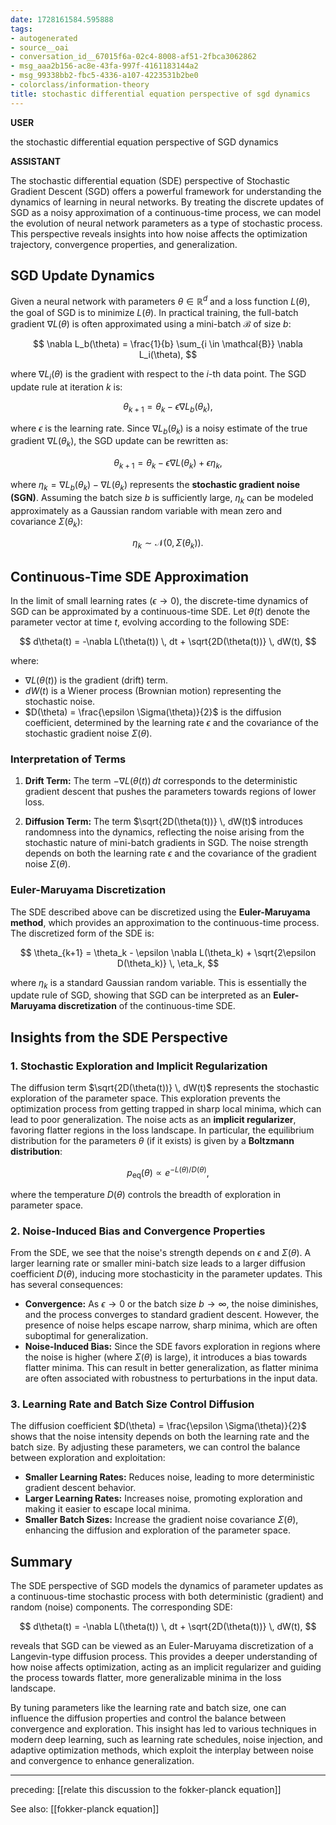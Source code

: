 ```yaml
---
date: 1728161584.595888
tags:
- autogenerated
- source__oai
- conversation_id__67015f6a-02c4-8008-af51-2fbca3062862
- msg_aaa2b156-ac8e-43fa-997f-4161183144a2
- msg_99338bb2-fbc5-4336-a107-4223531b2be0
- colorclass/information-theory
title: stochastic differential equation perspective of sgd dynamics
---
```


**USER**

the stochastic differential equation perspective of SGD dynamics


**ASSISTANT**

The stochastic differential equation (SDE) perspective of Stochastic Gradient Descent (SGD) offers a powerful framework for understanding the dynamics of learning in neural networks. By treating the discrete updates of SGD as a noisy approximation of a continuous-time process, we can model the evolution of neural network parameters as a type of stochastic process. This perspective reveals insights into how noise affects the optimization trajectory, convergence properties, and generalization.

## SGD Update Dynamics

Given a neural network with parameters $\theta \in \mathbb{R}^d$ and a loss function $L(\theta)$, the goal of SGD is to minimize $L(\theta)$. In practical training, the full-batch gradient $\nabla L(\theta)$ is often approximated using a mini-batch $\mathcal{B}$ of size $b$:

$$
\nabla L_b(\theta) = \frac{1}{b} \sum_{i \in \mathcal{B}} \nabla L_i(\theta),
$$

where $\nabla L_i(\theta)$ is the gradient with respect to the $i$-th data point. The SGD update rule at iteration $k$ is:

$$
\theta_{k+1} = \theta_k - \epsilon \nabla L_b(\theta_k),
$$

where $\epsilon$ is the learning rate. Since $\nabla L_b(\theta_k)$ is a noisy estimate of the true gradient $\nabla L(\theta_k)$, the SGD update can be rewritten as:

$$
\theta_{k+1} = \theta_k - \epsilon \nabla L(\theta_k) + \epsilon \eta_k,
$$

where $\eta_k = \nabla L_b(\theta_k) - \nabla L(\theta_k)$ represents the **stochastic gradient noise (SGN)**. Assuming the batch size $b$ is sufficiently large, $\eta_k$ can be modeled approximately as a Gaussian random variable with mean zero and covariance $\Sigma(\theta_k)$:

$$
\eta_k \sim \mathcal{N}(0, \Sigma(\theta_k)).
$$

## Continuous-Time SDE Approximation

In the limit of small learning rates ($\epsilon \to 0$), the discrete-time dynamics of SGD can be approximated by a continuous-time SDE. Let $\theta(t)$ denote the parameter vector at time $t$, evolving according to the following SDE:

$$
d\theta(t) = -\nabla L(\theta(t)) \, dt + \sqrt{2D(\theta(t))} \, dW(t),
$$

where:
- $\nabla L(\theta(t))$ is the gradient (drift) term.
- $dW(t)$ is a Wiener process (Brownian motion) representing the stochastic noise.
- $D(\theta) = \frac{\epsilon \Sigma(\theta)}{2}$ is the diffusion coefficient, determined by the learning rate $\epsilon$ and the covariance of the stochastic gradient noise $\Sigma(\theta)$.

### Interpretation of Terms

1. **Drift Term:** The term $-\nabla L(\theta(t)) \, dt$ corresponds to the deterministic gradient descent that pushes the parameters towards regions of lower loss.

2. **Diffusion Term:** The term $\sqrt{2D(\theta(t))} \, dW(t)$ introduces randomness into the dynamics, reflecting the noise arising from the stochastic nature of mini-batch gradients in SGD. The noise strength depends on both the learning rate $\epsilon$ and the covariance of the gradient noise $\Sigma(\theta)$.

### Euler-Maruyama Discretization

The SDE described above can be discretized using the **Euler-Maruyama method**, which provides an approximation to the continuous-time process. The discretized form of the SDE is:

$$
\theta_{k+1} = \theta_k - \epsilon \nabla L(\theta_k) + \sqrt{2\epsilon D(\theta_k)} \, \eta_k,
$$

where $\eta_k$ is a standard Gaussian random variable. This is essentially the update rule of SGD, showing that SGD can be interpreted as an **Euler-Maruyama discretization** of the continuous-time SDE.

## Insights from the SDE Perspective

### 1. **Stochastic Exploration and Implicit Regularization**

The diffusion term $\sqrt{2D(\theta(t))} \, dW(t)$ represents the stochastic exploration of the parameter space. This exploration prevents the optimization process from getting trapped in sharp local minima, which can lead to poor generalization. The noise acts as an **implicit regularizer**, favoring flatter regions in the loss landscape. In particular, the equilibrium distribution for the parameters $\theta$ (if it exists) is given by a **Boltzmann distribution**:

$$
p_{\text{eq}}(\theta) \propto e^{-L(\theta)/D(\theta)},
$$

where the temperature $D(\theta)$ controls the breadth of exploration in parameter space.

### 2. **Noise-Induced Bias and Convergence Properties**

From the SDE, we see that the noise's strength depends on $\epsilon$ and $\Sigma(\theta)$. A larger learning rate or smaller mini-batch size leads to a larger diffusion coefficient $D(\theta)$, inducing more stochasticity in the parameter updates. This has several consequences:
- **Convergence:** As $\epsilon \to 0$ or the batch size $b \to \infty$, the noise diminishes, and the process converges to standard gradient descent. However, the presence of noise helps escape narrow, sharp minima, which are often suboptimal for generalization.
- **Noise-Induced Bias:** Since the SDE favors exploration in regions where the noise is higher (where $\Sigma(\theta)$ is large), it introduces a bias towards flatter minima. This can result in better generalization, as flatter minima are often associated with robustness to perturbations in the input data.

### 3. **Learning Rate and Batch Size Control Diffusion**

The diffusion coefficient $D(\theta) = \frac{\epsilon \Sigma(\theta)}{2}$ shows that the noise intensity depends on both the learning rate and the batch size. By adjusting these parameters, we can control the balance between exploration and exploitation:
- **Smaller Learning Rates:** Reduces noise, leading to more deterministic gradient descent behavior.
- **Larger Learning Rates:** Increases noise, promoting exploration and making it easier to escape local minima.
- **Smaller Batch Sizes:** Increase the gradient noise covariance $\Sigma(\theta)$, enhancing the diffusion and exploration of the parameter space.

## Summary

The SDE perspective of SGD models the dynamics of parameter updates as a continuous-time stochastic process with both deterministic (gradient) and random (noise) components. The corresponding SDE:

$$
d\theta(t) = -\nabla L(\theta(t)) \, dt + \sqrt{2D(\theta(t))} \, dW(t),
$$

reveals that SGD can be viewed as an Euler-Maruyama discretization of a Langevin-type diffusion process. This provides a deeper understanding of how noise affects optimization, acting as an implicit regularizer and guiding the process towards flatter, more generalizable minima in the loss landscape.

By tuning parameters like the learning rate and batch size, one can influence the diffusion properties and control the balance between convergence and exploration. This insight has led to various techniques in modern deep learning, such as learning rate schedules, noise injection, and adaptive optimization methods, which exploit the interplay between noise and convergence to enhance generalization.


---

preceding: [[relate this discussion to the fokker-planck equation]]

See also: [[fokker-planck equation]]